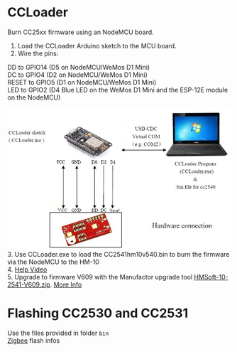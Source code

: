CCLoader
========

Burn CC25xx firmware using an NodeMCU board.

1. Load the CCLoader Arduino sketch to the MCU board.
2. Wire the pins:

DD to GPIO14 (D5 on NodeMCU/WeMos D1 Mini) <br>
DC to GPIO4 (D2 on NodeMCU/WeMos D1 Mini) <br>
RESET to GPIO5 (D1 on NodeMCU/WeMos D1 Mini) <br>
LED to GPIO2 (D4 Blue LED on the WeMos D1 Mini and the ESP-12E module on the NodeMCU) <br>

  ![image](CCLoader.jpg)
3. Use CCLoader.exe to load the CC2541hm10v540.bin to burn the firmware via the NodeMCU to the HM-10 <br>
4. [Help Video](https://www.youtube.com/watch?v=ez3491-v8Og&lc=z23dzv5wvxrkghouvacdp43beqjns0ivud2tbkcab1xw03c010c.1542030938199060) <br>
5. Upgrade to firmware V609 with the Manufactor upgrade tool [HMSoft-10-2541-V609.zip](/HowTo%20Upgrade%20Firmware%20after%20flash%20(V609)/HMSoft-10-2541-V609.zip).  [More Info](https://forum.arduino.cc/index.php?topic=393655.0)<br>  

Flashing CC2530 and CC2531
==========================
Use the files provided in folder `bin`<br>
[Zigbee](https://www.zigbee2mqtt.io/information/alternative_flashing_methods.html) flash infos
